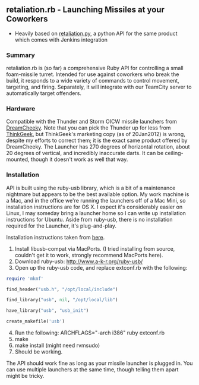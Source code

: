 ## retaliation.rb - Launching Missiles at your Coworkers

* Heavily based on [retaliation.py](https://github.com/codedance/Retaliation), a python API for the same product which comes with Jenkins integration


### Summary

retaliation.rb is (so far) a comprehensive Ruby API for controlling a small foam-missile turret. Intended for use against coworkers who break the build, it responds to a wide variety of commands to control movement, targeting,
and firing. Separately, it will integrate with our TeamCity server to automatically target offenders.

### Hardware

Compatible with the Thunder and Storm OICW missile launchers from [DreamCheeky](http://www.dreamcheeky.com/thunder-missile-launcher). Note that you can pick the Thunder up for less from [ThinkGeek](http://www.thinkgeek.com/geektoys/warfare/8a0f/?srp=2), but ThinkGeek's marketing copy (as of 20Jan2012) is wrong, despite my efforts to correct them; it is the exact same product offered by DreamCheeky. The Launcher has 270 degrees of horizontal rotation, about 20 degrees of vertical, and incredibly inaccurate darts. It can be ceiling-mounted, though it doesn't work as well that way.

### Installation

API is built using the ruby-usb library, which is a bit of a maintenance nightmare but appears to be the best available option. My work machine is a Mac, and in the office we're running the launchers off of a Mac Mini, so
installation instructions are for OS X. I expect it's considerably easier on Linux, I may someday bring a launcher home so I can write up installation instructions for Ubuntu. Aside from ruby-usb, there is no installation required for the Launcher, it's plug-and-play.

Installation instructions taken from [here](http://www.jedi.be/blog/2009/11/11/ruby-usb-libusb/).

1. Install libusb-compat via MacPorts. (I tried installing from source, couldn't get it to work, strongly recommend MacPorts here).
2. Download ruby-usb: http://www.a-k-r.org/ruby-usb/
3. Open up the ruby-usb code, and replace extconf.rb with the following:
```ruby
require 'mkmf' 

find_header("usb.h", "/opt/local/include") 

find_library("usb", nil, "/opt/local/lib") 

have_library("usb", "usb_init") 

create_makefile('usb')
```
4. Run the following: ARCHFLAGS="-arch i386" ruby extconf.rb
5. make
6. make install (might need rvmsudo)
7. Should be working.

The API should work fine as long as your missile launcher is plugged in. You can use multiple launchers at the same time, though telling them apart might be tricky.
